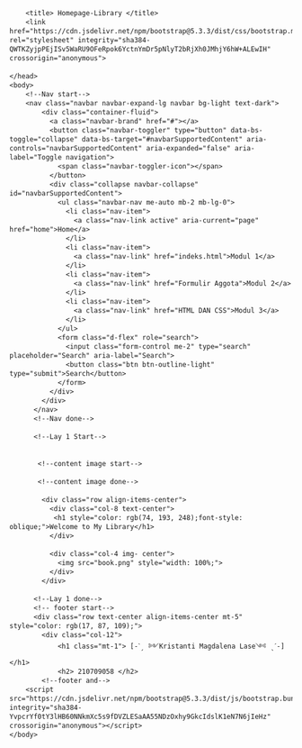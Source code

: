 <html lang="en">
    <head>
        <meta charset="UTF-8">
        <meta http-equiv="X-UA-Compatible" content="IE=edge">
    
        <title> Homepage-Library </title>
        <link href="https://cdn.jsdelivr.net/npm/bootstrap@5.3.3/dist/css/bootstrap.min.css" rel="stylesheet" integrity="sha384-QWTKZyjpPEjISv5WaRU9OFeRpok6YctnYmDr5pNlyT2bRjXh0JMhjY6hW+ALEwIH" crossorigin="anonymous">

    </head>
    <body>
        <!--Nav start-->
        <nav class="navbar navbar-expand-lg navbar bg-light text-dark">
            <div class="container-fluid">
              <a class="navbar-brand" href="#"></a>
              <button class="navbar-toggler" type="button" data-bs-toggle="collapse" data-bs-target="#navbarSupportedContent" aria-controls="navbarSupportedContent" aria-expanded="false" aria-label="Toggle navigation">
                <span class="navbar-toggler-icon"></span>
              </button>
              <div class="collapse navbar-collapse" id="navbarSupportedContent">
                <ul class="navbar-nav me-auto mb-2 mb-lg-0">
                  <li class="nav-item">
                    <a class="nav-link active" aria-current="page" href="home">Home</a>
                  </li>
                  <li class="nav-item">
                    <a class="nav-link" href="indeks.html">Modul 1</a>
                  </li>
                  <li class="nav-item">
                    <a class="nav-link" href="Formulir Aggota">Modul 2</a>
                  </li>
                  <li class="nav-item">
                    <a class="nav-link" href="HTML DAN CSS">Modul 3</a>
                  </li>     
                </ul>
                <form class="d-flex" role="search">
                  <input class="form-control me-2" type="search" placeholder="Search" aria-label="Search">
                  <button class="btn btn-outline-light" type="submit">Search</button>
                </form>
              </div>
            </div>
          </nav>
          <!--Nav done-->

          <!--Lay 1 Start-->
    

           <!--content image start-->

           <!--content image done-->

            <div class="row align-items-center">
              <div class="col-8 text-center">
               <h1 style="color: rgb(74, 193, 248);font-style: oblique;">Welcome to My Library</h1>
              </div>
              
              <div class="col-4 img- center">
                <img src="book.png" style="width: 100%;">
              </div>
            </div>
        
          <!--Lay 1 done-->
          <!-- footer start-->
          <div class="row text-center align-items-center mt-5" style="color: rgb(17, 87, 109);">
            <div class="col-12">
                <h1 class="mt-1"> [-ˋˏ ༻Kristanti Magdalena Lase༺ ˎˊ-]</h1>
                <h2> 210709058 </h2>
            <!--footer and-->
        <script src="https://cdn.jsdelivr.net/npm/bootstrap@5.3.3/dist/js/bootstrap.bundle.min.js" integrity="sha384-YvpcrYf0tY3lHB60NNkmXc5s9fDVZLESaAA55NDzOxhy9GkcIdslK1eN7N6jIeHz" crossorigin="anonymous"></script>
    </body>
</html>
